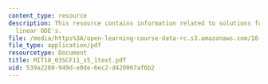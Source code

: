 ```yaml
---
content_type: resource
description: This resource contains information related to solutions for the first
  linear ODE's.
file: /media/https%3A/open-learning-course-data-rc.s3.amazonaws.com/18-03sc-differential-equations-fall-2011/539a2280949de0de6ec2d420067af6b2_MIT18_03SCF11_s5_1text.pdf
file_type: application/pdf
resourcetype: Document
title: MIT18_03SCF11_s5_1text.pdf
uid: 539a2280-949d-e0de-6ec2-d420067af6b2
---
```

